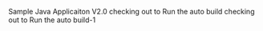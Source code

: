 
Sample Java Applicaiton V2.0
checking out to Run the auto build
checking out to Run the auto build-1
